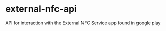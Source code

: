 external-nfc-api
================

API for interaction with the External NFC Service app found in google play

